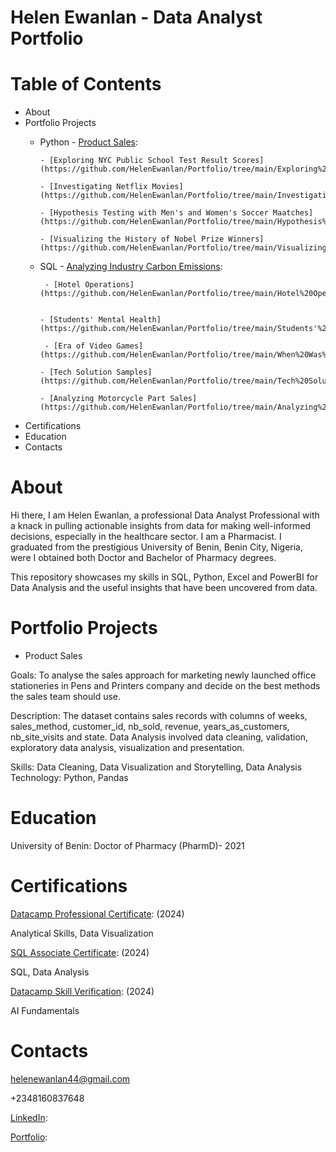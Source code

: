 # Helen Ewanlan - Data Analyst Portfolio
# Table of Contents
- About
- Portfolio Projects
    - Python
          - [Product Sales](https://github.com/HelenEwanlan/Portfolio/tree/main/Product%20Sales):
      
          - [Exploring NYC Public School Test Result Scores](https://github.com/HelenEwanlan/Portfolio/tree/main/Exploring%20NYC%20Public%20School%20Test%20Result%20Scores):
      
          - [Investigating Netflix Movies](https://github.com/HelenEwanlan/Portfolio/tree/main/Investigating%20Netflix%20Movies):

          - [Hypothesis Testing with Men's and Women's Soccer Maatches](https://github.com/HelenEwanlan/Portfolio/tree/main/Hypothesis%20Testing%20with%20Men's%20and%20Women's%20Soccer%20Matches):
      
          - [Visualizing the History of Nobel Prize Winners](https://github.com/HelenEwanlan/Portfolio/tree/main/Visualizing%20the%20History%20of%20Nobel%20Prize%20Winners):
      
    - SQL
          - [Analyzing Industry Carbon Emissions](https://github.com/HelenEwanlan/Portfolio/tree/main/Analyzing%20Industry%20Carbon%20Emissions):
      
           - [Hotel Operations](https://github.com/HelenEwanlan/Portfolio/tree/main/Hotel%20Operations):


          - [Students' Mental Health](https://github.com/HelenEwanlan/Portfolio/tree/main/Students'%20Mental%20Health):

           - [Era of Video Games](https://github.com/HelenEwanlan/Portfolio/tree/main/When%20Was%20the%20Golden%20Era%20of%20Video%20Games):
      
          - [Tech Solution Samples](https://github.com/HelenEwanlan/Portfolio/tree/main/Tech%20Solution%20Samples):
      
          - [Analyzing Motorcycle Part Sales](https://github.com/HelenEwanlan/Portfolio/tree/main/Analyzing%20Motorcycle%20Part%20Sales):
      
          
    

- Certifications
- Education
- Contacts


# About
Hi there, I am Helen Ewanlan, a professional Data Analyst Professional with a knack in pulling actionable insights from data for making well-informed decisions, especially in the healthcare sector.
I am a Pharmacist. I graduated from the prestigious University of Benin, Benin City, Nigeria, were I obtained both Doctor and Bachelor of Pharmacy degrees.

This repository showcases my skills in SQL, Python, Excel and PowerBI for Data Analysis and the useful insights that have been uncovered from data.

# Portfolio Projects
- Product Sales
  
Goals: To analyse the sales approach for marketing newly launched office stationeries in Pens and Printers company and decide on the best methods the sales team should use.

Description: The dataset contains sales records with columns of weeks, sales_method, customer_id, nb_sold, revenue, years_as_customers, nb_site_visits and state.
Data Analysis involved data cleaning, validation, exploratory data analysis, visualization and presentation.

Skills: Data Cleaning, Data Visualization and Storytelling, Data Analysis Technology: Python, Pandas

# Education
University of Benin: Doctor of Pharmacy (PharmD)- 2021

# Certifications
[Datacamp Professional Certificate](https://www.datacamp.com/certificate/DA0025837235576): (2024)

Analytical Skills, Data Visualization


[SQL Associate Certificate](https://www.datacamp.com/certificate/SQA0015263437089): (2024)

SQL, Data Analysis


[Datacamp Skill Verification](https://www.datacamp.com/skill-verification/AIF0022329836475): (2024)

AI Fundamentals


# Contacts
helenewanlan44@gmail.com

+2348160837648

[LinkedIn](https://www.linkedin.com/in/helen-ewanlan-pharmd-593850200/):

[Portfolio](https://www.datacamp.com/portfolio/helenewanlan):


